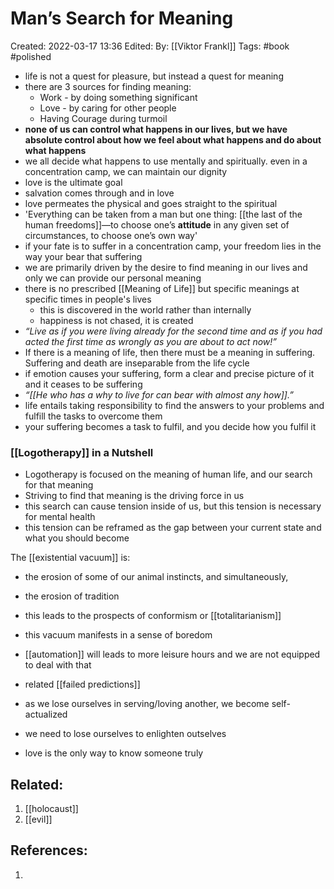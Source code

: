 # Man’s Search for Meaning
Created: 2022-03-17 13:36
Edited: 
By: [[Viktor Frankl]]
Tags: #book #polished 

- life is not a quest for pleasure, but instead a quest for meaning
- there are 3 sources for finding meaning:
	- Work - by doing something significant
	- Love - by caring for other people
	- Having Courage during turmoil
- **none of us can control what happens in our lives, but we have absolute control about how we feel about what happens and do about what happens**
- we all decide what happens to use mentally and spiritually. even in a concentration camp, we can maintain our dignity
- love is the ultimate goal
- salvation comes through and in love
- love permeates the physical and goes straight to the spiritual
- 'Everything can be taken from a man but one thing: [[the last of the human freedoms]]—to choose one’s **attitude** in any given set of circumstances, to choose one’s own way'
- if your fate is to suffer in a concentration camp, your freedom lies in the way your bear that suffering
- we are primarily driven by the desire to find meaning in our lives and only we can provide our personal meaning
- there is no prescribed [[Meaning of Life]] but specific meanings at specific times in people's lives
	- this is discovered in the world rather than internally
	- happiness is not chased, it is created
- _“Live as if you were living already for the second time and as if you had acted the first time as wrongly as you are about to act now!”_
- If there is a meaning of life, then there must be a meaning in suffering. Suffering and death are inseparable from the life cycle
- if emotion causes your suffering, form a clear and precise picture of it and it ceases to be suffering
- _“[[He who has a why to live for can bear with almost any how]].”_
- life entails taking responsibility to find the answers to your problems and fulfill the tasks to overcome them
- your suffering becomes a task to fulfil, and you decide how you fulfil it

### [[Logotherapy]] in a Nutshell
- Logotherapy is focused on the meaning of human life, and our search for that meaning
- Striving to find that meaning is the driving force in us
- this search can cause tension inside of us, but this tension is necessary for mental health
- this tension can be reframed as the gap between your current state and what you should become


The [[existential vacuum]] is:
- the erosion of some of our animal instincts, and simultaneously,
- the erosion of tradition

- this leads to the prospects of conformism or [[totalitarianism]]
- this vacuum manifests in a sense of boredom
- [[automation]] will leads to more leisure hours and we are not equipped to deal with that
- related [[failed predictions]]

- as we lose ourselves in serving/loving another, we become self-actualized
- we need to lose ourselves to enlighten outselves

- love is the only way to know someone truly


## Related:
1. [[holocaust]]
2. [[evil]]

## References:
1. 